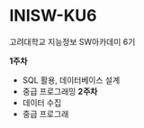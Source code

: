 # INISW-KU6
고려대학교 지능정보 SW아카데미 6기

**1주차**
- SQL 활용, 데이터베이스 설계
- 중급 프로그래밍
**2주차**
- 데이터 수집
- 중급 프로그래

